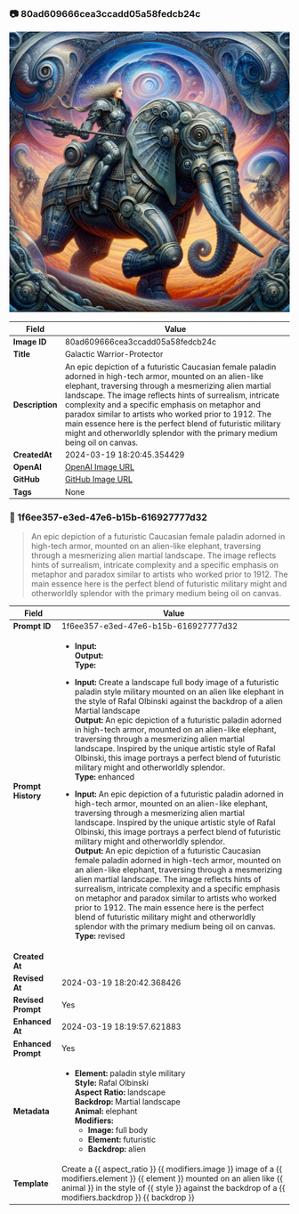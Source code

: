 

### 📷 80ad609666cea3ccadd05a58fedcb24c 

![data.id](./80ad609666cea3ccadd05a58fedcb24c.jpg)

| Field          | Value                                                                                                                     |
|----------------|---------------------------------------------------------------------------------------------------------------------------|
| **Image ID**             | 80ad609666cea3ccadd05a58fedcb24c                                                                                                             |
| **Title**           | Galactic Warrior-Protector                                                                                                       |
| **Description**           | An epic depiction of a futuristic Caucasian female paladin adorned in high-tech armor, mounted on an alien-like elephant, traversing through a mesmerizing alien martial landscape. The image reflects hints of surrealism, intricate complexity and a specific emphasis on metaphor and paradox similar to artists who worked prior to 1912. The main essence here is the perfect blend of futuristic military might and otherworldly splendor with the primary medium being oil on canvas.                                                                                                       |
| **CreatedAt**        | 2024-03-19 18:20:45.354429                                                                                                        |
| **OpenAI**         | [OpenAI Image URL](https://oaidalleapiprodscus.blob.core.windows.net/private/org-TZj0gKpq3CiXdXNznVOkBYav/user-t5KW5S6yYiCS0u4yDWasqnEP/img-6Bqz25ju4nGEZyOp7FrgyD91.png?st=2024-03-19T17%3A20%3A41Z&se=2024-03-19T19%3A20%3A41Z&sp=r&sv=2021-08-06&sr=b&rscd=inline&rsct=image/png&skoid=6aaadede-4fb3-4698-a8f6-684d7786b067&sktid=a48cca56-e6da-484e-a814-9c849652bcb3&skt=2024-03-19T04%3A31%3A01Z&ske=2024-03-20T04%3A31%3A01Z&sks=b&skv=2021-08-06&sig=DkRmzi1qhtOtWrSt8ddO4K2Izv8%2BgaP14Q8URATsSDE%3D)                                                                                |
| **GitHub**         | [GitHub Image URL](https://github.com/Caneta-Silva/cyber-tomorrow/blob/main/images/80ad609666cea3ccadd05a58fedcb24c/80ad609666cea3ccadd05a58fedcb24c.jpg)                                                                                |
| **Tags**       | None                                                                                                                   |

### 📜 1f6ee357-e3ed-47e6-b15b-616927777d32

> An epic depiction of a futuristic Caucasian female paladin adorned in high-tech armor, mounted on an alien-like elephant, traversing through a mesmerizing alien martial landscape. The image reflects hints of surrealism, intricate complexity and a specific emphasis on metaphor and paradox similar to artists who worked prior to 1912. The main essence here is the perfect blend of futuristic military might and otherworldly splendor with the primary medium being oil on canvas.

| Field          | Value                                                                                                                                                                      |
|----------------|----------------------------------------------------------------------------------------------------------------------------------------------------------------------------|
| **Prompt ID**  | 1f6ee357-e3ed-47e6-b15b-616927777d32                                                                                                                                                            |
| **Prompt History** | <ul><li>**Input:**  <br> **Output:**  <br> **Type:** </li></ul><ul><li>**Input:** Create a landscape full body image of a futuristic paladin style military mounted on an alien like elephant in the style of Rafal Olbinski against the backdrop of a alien Martial landscape <br> **Output:** An epic depiction of a futuristic paladin adorned in high-tech armor, mounted on an alien-like elephant, traversing through a mesmerizing alien martial landscape. Inspired by the unique artistic style of Rafal Olbinski, this image portrays a perfect blend of futuristic military might and otherworldly splendor. <br> **Type:** enhanced</li></ul><ul><li>**Input:** An epic depiction of a futuristic paladin adorned in high-tech armor, mounted on an alien-like elephant, traversing through a mesmerizing alien martial landscape. Inspired by the unique artistic style of Rafal Olbinski, this image portrays a perfect blend of futuristic military might and otherworldly splendor. <br> **Output:** An epic depiction of a futuristic Caucasian female paladin adorned in high-tech armor, mounted on an alien-like elephant, traversing through a mesmerizing alien martial landscape. The image reflects hints of surrealism, intricate complexity and a specific emphasis on metaphor and paradox similar to artists who worked prior to 1912. The main essence here is the perfect blend of futuristic military might and otherworldly splendor with the primary medium being oil on canvas. <br> **Type:** revised</li></ul> |
| **Created At** |                                                                                                                                                    |
| **Revised At** | 2024-03-19 18:20:42.368426                                                                                                                                                   |
| **Revised Prompt** | Yes                                                                                                                                                                      |
| **Enhanced At** | 2024-03-19 18:19:57.621883                                                                                                                                                  |
| **Enhanced Prompt** | Yes                                                                                                                                                                    |
| **Metadata**   | <ul><li>**Element:** paladin style military <br> **Style:** Rafal Olbinski <br> **Aspect Ratio:** landscape <br> **Backdrop:** Martial landscape <br> **Animal:** elephant <br> **Modifiers:**<ul><li>**Image:** full body</li><li>**Element:** futuristic</li><li>**Backdrop:** alien</li></ul></li></ul> |
| **Template**   | Create a {{ aspect_ratio }} {{ modifiers.image }} image of a {{ modifiers.element }} {{ element }} mounted on an alien like {{ animal }} in the style of {{ style }} against the backdrop of a {{ modifiers.backdrop }} {{ backdrop }}                                                                                                                                           |


